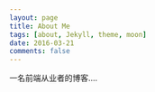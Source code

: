 ```yaml
---
layout: page
title: About Me
tags: [about, Jekyll, theme, moon]
date: 2016-03-21
comments: false
---
```


一名前端从业者的博客....
